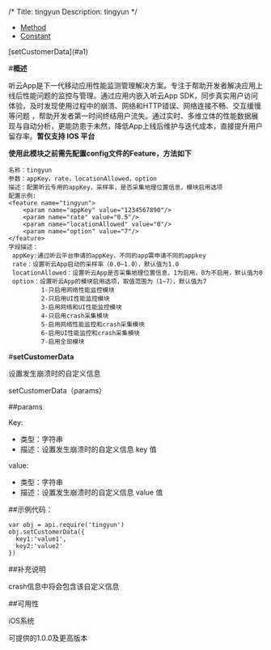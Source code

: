 /*Title: tingyunDescription: tingyun*/<ul id="tab" class="clearfix">	<li class="active"><a href="#method-content">Method</a></li>	<li><a href="#const-content">Constant</a></li></ul><div id="method-content"><div class="outline">[setCustomerData](#a1)</div>#**概述** 听云App是下一代移动应用性能监测管理解决方案。专注于帮助开发者解决应用上线后性能问题的监控与管理。通过应用内嵌入听云App SDK，同步真实用户访问体验，及时发现使用过程中的崩溃、网络和HTTP错误、网络连接不畅、交互缓慢等问题 ，帮助开发者第一时间终结用户流失。通过实时、多维立体的性能数据展现与自动分析，更能防患于未然，降低App上线后维护与迭代成本，直接提升用户留存率。**暂仅支持 IOS 平台****使用此模块之前需先配置config文件的Feature，方法如下**    名称：tingyun    参数：appKey，rate，locationAllowed，option    描述：配置听云专用的appKey，采样率，是否采集地理位置信息，模块启用选项    配置示例:    <feature name="tingyun">        <param name="appKey" value="1234567890"/>        <param name="rate" value="0.5"/>        <param name="locationAllowed" value="0"/>        <param name="option" value="7"/>    </feature>    字段描述：     appKey:通过听云平台申请的appKey，不同的app需申请不同的appkey     rate：设置听云App启动的采样率（0.0~1.0），默认值为1.0     locationAllowed：设置听云App是否采集地理位置信息，1为启用，0为不启用，默认值为0     option：设置听云App的模块启用选项，取值范围为（1~7），默认值为7             1-只启用网络性能监控模块             2-只启用UI性能监控模块             3-启用网络和UI性能监控模块             4-只启用crash采集模块             5-启用网络性能监控和crash采集模块             6-启用UI性能监控和crash采集模块             7-启用全部模块#**setCustomerData**<div id="a1"></div>  设置发生崩溃时的自定义信息
  setCustomerData（params）##paramsKey:
* 类型：字符串* 描述：设置发生崩溃时的自定义信息 key 值
value:
* 类型：字符串* 描述：设置发生崩溃时的自定义信息 value 值
##示例代码：    var obj = api.require('tingyun')    obj.setCustomerData({      key1:'value1',
	  key2:'value2'    })##补充说明crash信息中将会包含该自定义信息##可用性
iOS系统

可提供的1.0.0及更高版本
